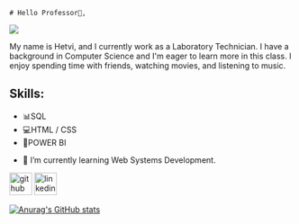     # Hello Professor👋,
  ![](https://www.thedigitalsalesinstitute.com/wp-content/uploads/2020/05/res4-1536x1024.png)
  
   My name is Hetvi, and I currently work as a Laboratory Technician. I have a background in Computer Science and I'm eager to learn more in this class. I enjoy spending time with friends, watching movies, and listening to music.


## Skills: 
* 📊SQL
* 💻HTML / CSS
* 📰POWER BI

- 🌱 I’m currently learning Web Systems Development.


[<img src='https://cdn.jsdelivr.net/npm/simple-icons@3.0.1/icons/github.svg' alt='github' height='40'>](https://github.com/hnp36)  [<img src='https://cdn.jsdelivr.net/npm/simple-icons@3.0.1/icons/linkedin.svg' alt='linkedin' height='40'>](https://www.linkedin.com/in/patelhetvi1097@gmail.com/)  


   [![Anurag's GitHub stats](https://github-readme-stats.vercel.app/api?username=hnp36)](https://github.com/anuraghazra/github-readme-stats)
